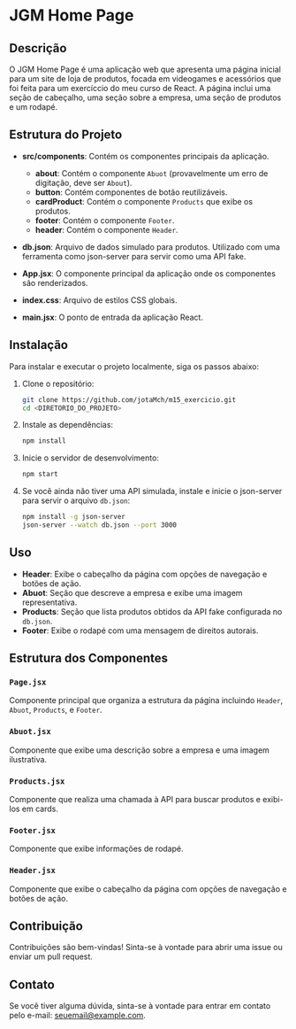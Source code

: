 # JGM Home Page

## Descrição

O JGM Home Page é uma aplicação web que apresenta uma página inicial para um site de loja de produtos, focada em videogames e acessórios que foi feita para um exercíccio do meu curso de React. A página inclui uma seção de cabeçalho, uma seção sobre a empresa, uma seção de produtos e um rodapé.

## Estrutura do Projeto

- **src/components**: Contém os componentes principais da aplicação.
  - **about**: Contém o componente `Abuot` (provavelmente um erro de digitação, deve ser `About`).
  - **button**: Contém componentes de botão reutilizáveis.
  - **cardProduct**: Contém o componente `Products` que exibe os produtos.
  - **footer**: Contém o componente `Footer`.
  - **header**: Contém o componente `Header`.

- **db.json**: Arquivo de dados simulado para produtos. Utilizado com uma ferramenta como json-server para servir como uma API fake.

- **App.jsx**: O componente principal da aplicação onde os componentes são renderizados.

- **index.css**: Arquivo de estilos CSS globais.

- **main.jsx**: O ponto de entrada da aplicação React.

## Instalação

Para instalar e executar o projeto localmente, siga os passos abaixo:

1. Clone o repositório:
    ```bash
    git clone https://github.com/jotaMch/m15_exercicio.git
    cd <DIRETORIO_DO_PROJETO>
    ```

2. Instale as dependências:
    ```bash
    npm install
    ```

3. Inicie o servidor de desenvolvimento:
    ```bash
    npm start
    ```

4. Se você ainda não tiver uma API simulada, instale e inicie o json-server para servir o arquivo `db.json`:
    ```bash
    npm install -g json-server
    json-server --watch db.json --port 3000
    ```

## Uso

- **Header**: Exibe o cabeçalho da página com opções de navegação e botões de ação.
- **Abuot**: Seção que descreve a empresa e exibe uma imagem representativa.
- **Products**: Seção que lista produtos obtidos da API fake configurada no `db.json`.
- **Footer**: Exibe o rodapé com uma mensagem de direitos autorais.

## Estrutura dos Componentes

### `Page.jsx`

Componente principal que organiza a estrutura da página incluindo `Header`, `Abuot`, `Products`, e `Footer`.

### `Abuot.jsx`

Componente que exibe uma descrição sobre a empresa e uma imagem ilustrativa.

### `Products.jsx`

Componente que realiza uma chamada à API para buscar produtos e exibi-los em cards.

### `Footer.jsx`

Componente que exibe informações de rodapé.

### `Header.jsx`

Componente que exibe o cabeçalho da página com opções de navegação e botões de ação.

## Contribuição

Contribuições são bem-vindas! Sinta-se à vontade para abrir uma issue ou enviar um pull request.


## Contato

Se você tiver alguma dúvida, sinta-se à vontade para entrar em contato pelo e-mail: [seuemail@example.com](mailto:seuemail@example.com).
